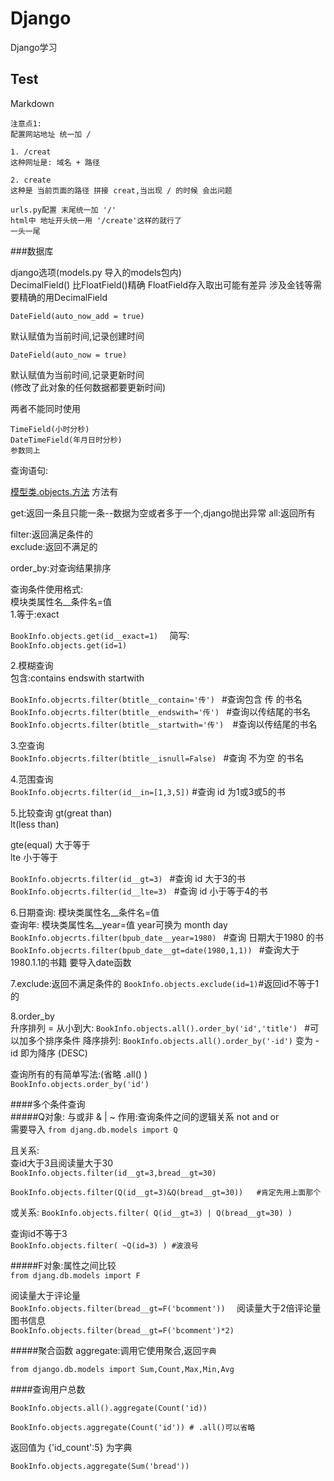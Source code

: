 # Django
Django学习

## Test  
Markdown  

    注意点1:  
    配置网站地址 统一加 /  
    
    1. /creat
    这种网址是: 域名 + 路径
    
    2. create
    这种是 当前页面的路径 拼接 creat,当出现 / 的时候 会出问题
    
    urls.py配置 末尾统一加 '/' 
    html中 地址开头统一用 '/create'这样的就行了
    一头一尾
    

###数据库

django选项(models.py 导入的models包内)  
    DecimalField() 比FloatField()精确 FloatField存入取出可能有差异
    涉及金钱等需要精确的用DecimalField
    
    DateField(auto_now_add = true)
默认赋值为当前时间,记录创建时间   

    DateField(auto_now = true)
默认赋值为当前时间,记录更新时间  
(修改了此对象的任何数据都要更新时间)    
    
两者不能同时使用  
    
    TimeField(小时分秒) 
    DateTimeField(年月日时分秒)   
    参数同上
    
查询语句:

[模型类.objects.方法](https://blog.csdn.net/chen1042246612/article/details/84071006)
方法有

get:返回一条且只能一条--数据为空或者多于一个,django抛出异常
all:返回所有  

filter:返回满足条件的  
exclude:返回不满足的  

order_by:对查询结果排序  

查询条件使用格式:  
模块类属性名__条件名=值  
1.等于:exact

```BookInfo.objects.get(id__exact=1)  ```
简写:  
```BookInfo.objects.get(id=1)```

2.模糊查询  
包含:contains endswith startwith

```BookInfo.objecrts.filter(btitle__contain='传') ``` #查询包含 传 的书名
```BookInfo.objecrts.filter(btitle__endswith='传') ``` #查询以传结尾的书名
```BookInfo.objecrts.filter(btitle__startwith='传')  ```#查询以传结尾的书名

3.空查询  
```BookInfo.objecrts.filter(btitle__isnull=False) ``` #查询 不为空 的书名

4.范围查询  
```BookInfo.objecrts.filter(id__in=[1,3,5])```  #查询 id 为1或3或5的书

5.比较查询
gt(great than)  
lt(less than)  

gte(equal) 大于等于  
lte        小于等于  

```BookInfo.objecrts.filter(id__gt=3) ``` #查询 id 大于3的书  
```BookInfo.objecrts.filter(id__lte=3) ``` #查询 id 小于等于4的书  

6.日期查询:  模块类属性名__条件名=值  
查询年: 模块类属性名__year=值 year可换为 month day
```BookInfo.objecrts.filter(bpub_date__year=1980) ``` #查询 日期大于1980 的书  
```BookInfo.objecrts.filter(bpub_date__gt=date(1980,1,1)) ``` #查询大于1980.1.1的书籍 要导入date函数  

7.exclude:返回不满足条件的
```BookInfo.objects.exclude(id=1)```#返回id不等于1的

8.order_by  
升序排列 = 从小到大: ```BookInfo.objects.all().order_by('id','title') ```
#可以加多个排序条件
降序排列:           ```BookInfo.objects.all().order_by('-id')```
变为 -id 即为降序 (DESC)

查询所有的有简单写法:(省略 .all() )   
```BookInfo.objects.order_by('id')   ```


####多个条件查询  
#####Q对象: 与或非 & | ~
作用:查询条件之间的逻辑关系  not and or  
需要导入 
```from djang.db.models import Q  ```
 
且关系:   
查id大于3且阅读量大于30   
```BookInfo.objects.filter(id__gt=3,bread__gt=30)  ```
 
```BookInfo.objects.filter(Q(id__gt=3)&Q(bread__gt=30))   #肯定先用上面那个```

或关系: 
```BookInfo.objects.filter( Q(id__gt=3) | Q(bread__gt=30) )```

查询id不等于3  
```BookInfo.objects.filter( ~Q(id=3) ) #波浪号 ``` 



#####F对象:属性之间比较  
```from djang.db.models import F ``` 

阅读量大于评论量  
```BookInfo.objects.filter(bread__gt=F('bcomment'))  ```
阅读量大于2倍评论量图书信息  
```BookInfo.objects.filter(bread__gt=F('bcomment')*2)  ```

#####聚合函数
aggregate:调用它使用聚合,返回`字典`

```from django.db.models import Sum,Count,Max,Min,Avg```

####查询用户总数


```BookInfo.objects.all().aggregate(Count('id)) ```
```
BookInfo.objects.aggregate(Count('id')) # .all()可以省略  
```

返回值为 {'id_count':5}  为字典
   
```
BookInfo.objects.aggregate(Sum('bread'))
```












  











 



    
        
        
    
    
      

